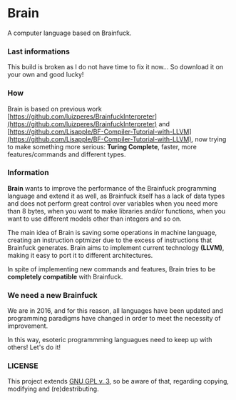 # Brain
A computer language based on Brainfuck.

### Last informations
This build is broken as I do not have time to fix it now... So download it on your own and good lucky!

### How
Brain is based on previous work [https://github.com/luizperes/BrainfuckInterpreter](https://github.com/luizperes/BrainfuckInterpreter) and [https://github.com/Lisapple/BF-Compiler-Tutorial-with-LLVM](https://github.com/Lisapple/BF-Compiler-Tutorial-with-LLVM), now trying to make something more serious: __Turing Complete__, faster, more features/commands and different types. 

### Information
__Brain__ wants to improve the performance of the Brainfuck programming language and extend it as well, as Brainfuck itself has a lack of data types and does not perform great control over variables when you need more than 8 bytes, when you want to make libraries and/or functions, when you want to use different models other than integers and so on.

The main idea of Brain is saving some operations in machine language, creating an instruction optmizer due to the excess of instructions that Brainfuck generates. Brain aims to implement current technology __(LLVM)__, making it easy to port it to different architectures.

In spite of implementing new commands and features, Brain tries to be **completely compatible** with Brainfuck.

### We need a new Brainfuck

We are in 2016, and for this reason, all languages have been updated and programming paradigms have changed in order to meet the necessity of improvement.

In this way, esoteric programmming languagues need to keep up with others! Let's do it!

### LICENSE
This project extends [GNU GPL v. 3](http://www.gnu.org/licenses/gpl-3.0.en.html), so be aware of that, regarding copying, modifying and (re)destributing.
